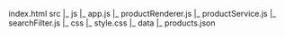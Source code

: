 index.html
src
    |_ js
        |_ app.js
        |_ productRenderer.js
        |_ productService.js
        |_ searchFilter.js
    |_ css
        |_ style.css
    |_ data
        |_ products.json